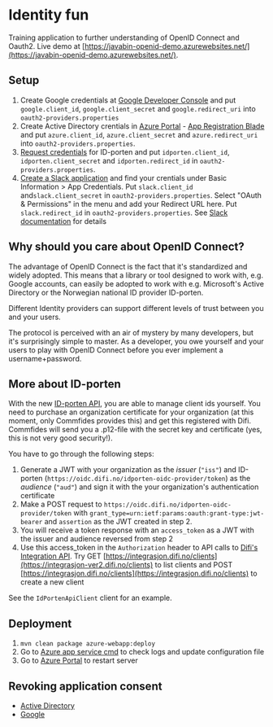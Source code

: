 # Identity fun

Training application to further understanding of OpenID Connect and Oauth2. Live demo at [https://javabin-openid-demo.azurewebsites.net/](https://javabin-openid-demo.azurewebsites.net/).

## Setup

1. Create Google credentials at [Google Developer Console](https://console.developers.google.com/apis/credentials) and put `google.client_id`, `google.client_secret` and `google.redirect_uri` into `oauth2-providers.properties`
2. Create Active Directory crentials in [Azure Portal](https://docs.microsoft.com/en-us/azure/active-directory/develop/howto-create-service-principal-portal) - [App Registration Blade](https://portal.azure.com/#blade/Microsoft_AAD_RegisteredApps/ApplicationsListBlade) and put `azure.client_id`, `azure.client_secret` and `azure.redirect_uri` into `oauth2-providers.properties`.
3. [Request credentials](https://difi.github.io/idporten-oidc-dokumentasjon/) for ID-porten and put `idporten.client_id`, `idporten.client_secret` and `idporten.redirect_id` in `oauth2-providers.properties`.
4. [Create a Slack application](https://api.slack.com/apps) and find your crentials under Basic Information > App Credentials. Put `slack.client_id` and`slack.client_secret` in `oauth2-providers.properties`. Select "OAuth & Permissions" in the menu and add your Redirect URL here. Put `slack.redirect_id` in `oauth2-providers.properties`. See [Slack documentation](https://api.slack.com/docs/sign-in-with-slack) for details



## Why should you care about OpenID Connect?

The advantage of OpenID Connect is the fact that it's standardized and widely adopted. This means that a library or tool designed to work with, e.g. Google accounts, can easily be adopted to work with e.g. Microsoft's Active Directory  or the Norwegian national ID provider ID-porten.

Different Identity providers can support different levels of trust between you and your users.

The protocol is perceived with an air of mystery by many developers, but it's surprisingly simple to master. As a developer, you owe yourself and your users to play with OpenID Connect before you ever implement a username+password.


## More about ID-porten

With the new [ID-porten API](https://difi.github.io/idporten-oidc-dokumentasjon/oidc_api_admin.html), you are able to manage client ids yourself. You need to purchase an organization certificate for your organization (at this moment, only Commfides provides this) and get this registered with Difi. Commfides will send you a .p12-file with the secret key and certificate (yes, this is not very good security!).

You have to go through the following steps:

1. Generate a JWT with your organization as the _issuer_ (`"iss"`) and ID-porten (`https://oidc.difi.no/idporten-oidc-provider/token`) as the _audience_ (`"aud"`) and sign it with the your organization's authentication certificate
2. Make a POST request to `https://oidc.difi.no/idporten-oidc-provider/token` with `grant_type=urn:ietf:params:oauth:grant-type:jwt-bearer` and `assertion` as the JWT created in step 2.
3. You will receive a token response with an `access_token` as a JWT with the issuer and audience reversed from step 2
4. Use this access_token in the `Authorization` header to API calls to [Difi's Integration API](https://integrasjon.difi.no/swagger-ui.html). Try GET [https://integrasjon.difi.no/clients](https://integrasjon-ver2.difi.no/clients) to list clients and POST [https://integrasjon.difi.no/clients](https://integrasjon.difi.no/clients) to create a new client

See the `IdPortenApiClient` client for an example.

## Deployment

1. `mvn clean package azure-webapp:deploy`
2. Go to [Azure app service cmd](https://javabin-openid-demo.scm.azurewebsites.net/DebugConsole) to check logs and update configuration file
3. Go to [Azure Portal](https://portal.azure.com) to restart server


## Revoking application consent

* [Active Directory](https://account.activedirectory.windowsazure.com)
* [Google](https://myaccount.google.com/permissions)
